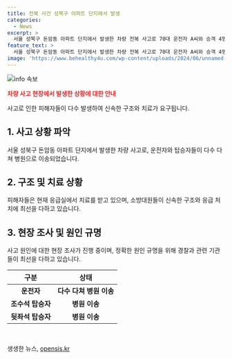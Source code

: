 ```yaml
---
title: 전복 사건 성북구 아파트 단지에서 발생
categories:
  - News
excerpt: >
  서울 성북구 돈암동 아파트 단지에서 발생한 차량 전복 사고로 70대 운전자 A씨와 승객 4명이 부상을 입었으며, 소방대원들이 출동하여 사고 현장을 수습 중이다. 현재 경찰과 소방당국이 사고 원인을 조사 중이며, 자세한 상황은 계속 업데이트 될 예정이다.
feature_text: >
  서울 성북구 돈암동 아파트 단지에서 발생한 차량 전복 사고로 70대 운전자 A씨와 승객 4명이 부상을 입었으며, 소방대원들이 출동하여 사고 현장을 수습 중이다. 현재 경찰과 소방당국이 사고 원인을 조사 중이며, 자세한 상황은 계속 업데이트 될 예정이다.
image: 'https://www.behealthy4u.com/wp-content/uploads/2024/06/unnamed-file.png'
---
```


<p><img src="https://www.behealthy4u.com/wp-content/uploads/2024/06/unnamed-file.png" alt="info 속보" /></p>

<p><b><span style="color: #ee2323;">차량 사고 현장에서 발생한 상황에 대한 안내</span></b></p>

<p>사고로 인한 피해자들이 다수 발생하여 신속한 구조와 치료가 요구됩니다.</p>

<h2 data-ke-size="size26">1. 사고 상황 파악</h2>

<p data-ke-size="size16">서울 성북구 돈암동 아파트 단지에서 발생한 차량 사고로, 운전자와 탑승자들이 다수 다쳐 병원으로 이송되었습니다. </p>

<h2 data-ke-size="size26">2. 구조 및 치료 상황</h2>

<p data-ke-size="size16">피해자들은 현재 응급실에서 치료를 받고 있으며, 소방대원들이 신속한 구조와 응급 처치에 최선을 다하고 있습니다.</p>

<h2 data-ke-size="size26">3. 현장 조사 및 원인 규명</h2>

<p data-ke-size="size16">사고 원인에 대한 현장 조사가 진행 중이며, 정확한 원인 규명을 위해 경찰과 관련 기관들이 최선을 다하고 있습니다.</p>

<table>
<thead>
<tr>
<th style="text-align: center; height: 17px;"><b>구분</b></th>
<th style="text-align: center; height: 17px;"><b>상태</b></th>
</tr>
</thead>
<tbody>
<tr>
<td style="text-align: center; height: 17px;"><b>운전자</b></td>
<td style="text-align: center; height: 17px;"><b>다수 다쳐 병원 이송</b></td>
</tr>
<tr>
<td style="text-align: center; height: 17px;"><b>조수석 탑승자</b></td>
<td style="text-align: center; height: 17px;"><b>병원 이송</b></td>
</tr>
<tr>
<td style="text-align: center; height: 17px;"><b>뒷좌석 탑승자</b></td>
<td style="text-align: center; height: 17px;"><b>병원 이송</b></td>
</tr>
</tbody>
</table>

<p data-ke-size="size16">&nbsp;</p>
생생한 뉴스, <a href="https://opensis.kr" rel="dofollow">opensis.kr</a>


